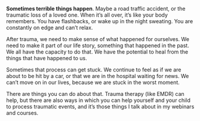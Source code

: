 **Sometimes terrible things happen**.  Maybe a road traffic accident, or the traumatic loss of a loved one.  When it’s all over, it’s like your body remembers. You have flashbacks, or wake up in the night sweating. You are constantly on edge and can’t relax.

After trauma, we need to make sense of what happened for ourselves. We need to make it part of our life story, something that happened in the past.   We all have the capacity to do that. We have the potential to heal from the things that have happened to us. 

Sometimes that process can get stuck. We continue to feel as if we are about to be hit by a car, or that we are in the hospital waiting for news.  We can’t move on in our lives, because we are stuck in the worst moment.  

There are things you can do about that. Trauma therapy (like EMDR) can help, but there are also ways in which you can help yourself and your child to process traumatic events, and it’s those things I talk about in my webinars and courses. 